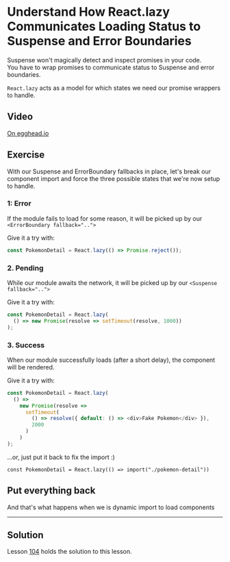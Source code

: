 # Understand How React.lazy Communicates Loading Status to Suspense and Error Boundaries

Suspense won't magically detect and inspect promises in your code.  
You have to wrap promises to communicate status to Suspense and error boundaries.

`React.lazy` acts as a model for which states we need our promise wrappers to handle.

## Video

[On egghead.io](https://egghead.io/lessons/react-understand-how-react-lazy-communicates-loading-status-to-suspense-and-error-boundaries?af=1x80ad)

## Exercise

With our Suspense and ErrorBoundary fallbacks in place,
let's break our component import and force the three possible states that we're now setup to handle.

### 1: Error

If the module fails to load for some reason, it will be picked up by our `<ErrorBoundary fallback="..">`

Give it a try with:

```js
const PokemonDetail = React.lazy(() => Promise.reject());
```

### 2. Pending

While our module awaits the network, it will be picked up by our `<Suspense fallback="..">`

Give it a try with:

```js
const PokemonDetail = React.lazy(
  () => new Promise(resolve => setTimeout(resolve, 1000))
);
```

### 3. Success

When our module successfully loads (after a short delay), the component will be rendered.

Give it a try with:

```js
const PokemonDetail = React.lazy(
  () =>
    new Promise(resolve =>
      setTimeout(
        () => resolve({ default: () => <div>Fake Pokemon</div> }),
        2000
      )
    )
);
```

...or, just put it back to fix the import :)

`const PokemonDetail = React.lazy(() => import("./pokemon-detail"))`

## Put everything back

And that's what happens when we is dynamic import to load components

---

## Solution

Lesson [104](../104) holds the solution to this lesson.
